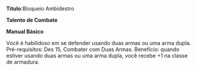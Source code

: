 **Titulo**:Bloqueio Ambidestro

**Talento de Combate**

**Manual Básico**

 Você é habilidoso em se defender usando duas armas ou uma arma dupla. Pré-requisitos: Des 15, Combater com Duas Armas. Benefício: quando estiver usando duas armas ou uma arma dupla, você recebe +1 na classe de armadura.